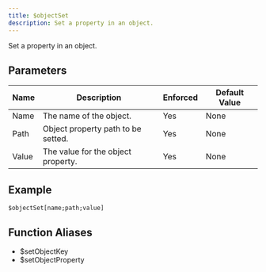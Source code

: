 ```yaml
---
title: $objectSet
description: Set a property in an object.
---
```


Set a property in an object.
## Parameters
| Name  |            Description             | Enforced | Default Value |
|-------|------------------------------------|----------|---------------|
| Name  | The name of the object.            | Yes      | None          |
| Path  | Object property path to be setted. | Yes      | None          |
| Value | The value for the object property. | Yes      | None          |
## Example
```
$objectSet[name;path;value]
```
## Function Aliases
- $setObjectKey
- $setObjectProperty